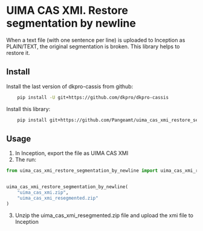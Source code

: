# UIMA CAS XMI. Restore segmentation by newline

When a text file (with one sentence per line) is uploaded to Inception as PLAIN/TEXT, 
the original segmentation is broken. This library helps to restore it.


## Install
Install the last version of dkpro-cassis from github:

```BASH
    pip install -U git+https://github.com/dkpro/dkpro-cassis
```

Install this library:

```BASH
    pip install git+https://github.com/Pangeamt/uima_cas_xmi_restore_segmentation_by_newline
```

## Usage
1) In Inception, export the file as UIMA CAS XMI
2) The run: 
```python
from uima_cas_xmi_restore_segmentation_by_newline import uima_cas_xmi_restore_segmentation_by_newline


uima_cas_xmi_restore_segmentation_by_newline(
    "uima_cas_xmi.zip",
    "uima_cas_xmi_resegmented.zip"
)


```
3) Unzip the uima_cas_xmi_resegmented.zip file and upload the xmi file to Inception